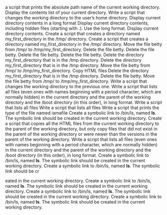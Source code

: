a script that prints the absolute path name of the current working directory.
Display the contents list of your current directory.
Write a script that changes the working directory to the user’s home directory.
Display current directory contents in a long format
Display current directory contents, including hidden files (starting with .). Use the long format.
Display current directory contents.
Create a script that creates a directory named my_first_directory in the /tmp/ directory.
Create a script that creates a directory named my_first_directory in the /tmp/ directory.
Move the file betty from /tmp/ to /tmp/my_first_directory.
Delete the file betty.
Delete the file betty.
Delete the file betty.
Delete the file betty.
Delete the directory my_first_directory that is in the /tmp directory.
Delete the directory my_first_directory that is in the /tmp directory.
Move the file betty from /tmp/ to /tmp/my_first_directory.
Copy HTML files
Delete the directory my_first_directory that is in the /tmp directory.
Delete the file betty.
Move the file betty from /tmp/ to /tmp/my_first_directory.
Write a script that changes the working directory to the previous one.
Write a script that lists all files (even ones with names beginning with a period character, which are normally hidden) in the current directory and the parent of the working directory and the /boot directory (in this order), in long format.
Write a script that lists all files
Write a script that lists all files
Write a script that prints the type of the file named iamafile
Create a symbolic link to /bin/ls, named __ls__. The symbolic link should be created in the current working directory.
Create a script that copies all the HTML files from the current working directory to the parent of the working directory, but only copy files that did not exist in the parent of the working directory or were newer than the versions in the parent of the working directory.
Write a script that lists all files (even ones with names beginning with a period character, which are normally hidden) in the current directory and the parent of the working directory and the /boot directory (in this order), in long format.
Create a symbolic link to /bin/ls, named __ls__. The symbolic link should be created in the current working directory.
Create a symbolic link to /bin/ls, named __ls__. The symbolic link should be cr

eated in the current working directory.
Create a symbolic link to /bin/ls, named __ls__. The symbolic link should be created in the current working directory.
Create a symbolic link to /bin/ls, named __ls__. The symbolic link should be created in the current working directory.
Create a symbolic link to /bin/ls, named __ls__. The symbolic link should be created in the current working directory.
